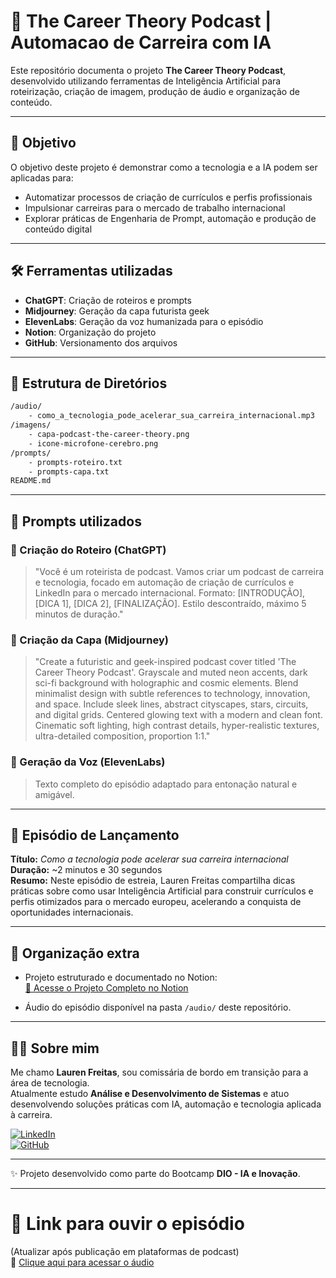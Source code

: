# 🎹 The Career Theory Podcast | Automacao de Carreira com IA

Este repositório documenta o projeto **The Career Theory Podcast**, desenvolvido utilizando ferramentas de Inteligência Artificial para roteirização, criação de imagem, produção de áudio e organização de conteúdo.

---

## 🌟 Objetivo

O objetivo deste projeto é demonstrar como a tecnologia e a IA podem ser aplicadas para:
- Automatizar processos de criação de currículos e perfis profissionais
- Impulsionar carreiras para o mercado de trabalho internacional
- Explorar práticas de Engenharia de Prompt, automação e produção de conteúdo digital

---

## 🛠️ Ferramentas utilizadas

- **ChatGPT**: Criação de roteiros e prompts
- **Midjourney**: Geração da capa futurista geek
- **ElevenLabs**: Geração da voz humanizada para o episódio
- **Notion**: Organização do projeto
- **GitHub**: Versionamento dos arquivos

---

## 📜 Estrutura de Diretórios

```bash
/audio/
    - como_a_tecnologia_pode_acelerar_sua_carreira_internacional.mp3
/imagens/
    - capa-podcast-the-career-theory.png
    - icone-microfone-cerebro.png
/prompts/
    - prompts-roteiro.txt
    - prompts-capa.txt
README.md
```

---

## 🧠 Prompts utilizados

### 📝 Criação do Roteiro (ChatGPT)

> "Você é um roteirista de podcast. Vamos criar um podcast de carreira e tecnologia, focado em automação de criação de currículos e LinkedIn para o mercado internacional. Formato: [INTRODUÇÃO], [DICA 1], [DICA 2], [FINALIZAÇÃO]. Estilo descontraído, máximo 5 minutos de duração."

### 🎨 Criação da Capa (Midjourney)

> "Create a futuristic and geek-inspired podcast cover titled 'The Career Theory Podcast'. Grayscale and muted neon accents, dark sci-fi background with holographic and cosmic elements. Blend minimalist design with subtle references to technology, innovation, and space. Include sleek lines, abstract cityscapes, stars, circuits, and digital grids. Centered glowing text with a modern and clean font. Cinematic soft lighting, high contrast details, hyper-realistic textures, ultra-detailed composition, proportion 1:1."

### 🎹 Geração da Voz (ElevenLabs)

> Texto completo do episódio adaptado para entonação natural e amigável.

---

## 🎵 Episódio de Lançamento

**Título:** *Como a tecnologia pode acelerar sua carreira internacional*  
**Duração:** ~2 minutos e 30 segundos  
**Resumo:** Neste episódio de estreia, Lauren Freitas compartilha dicas práticas sobre como usar Inteligência Artificial para construir currículos e perfis otimizados para o mercado europeu, acelerando a conquista de oportunidades internacionais.

---

## 🧹 Organização extra

- Projeto estruturado e documentado no Notion:  
  [🔗 Acesse o Projeto Completo no Notion](https://www.notion.so/laurenfreitas/Podcast-1e33b64e04a780749b3be785d271fa6c)

- Áudio do episódio disponível na pasta `/audio/` deste repositório.

---

## 👩‍💻 Sobre mim

Me chamo **Lauren Freitas**, sou comissária de bordo em transição para a área de tecnologia.  
Atualmente estudo **Análise e Desenvolvimento de Sistemas** e atuo desenvolvendo soluções práticas com IA, automação e tecnologia aplicada à carreira.

[![LinkedIn](https://img.shields.io/badge/-Lauren%20Freitas-0077B5?logo=linkedin&style=for-the-badge)](https://www.linkedin.com/in/laurend-freitas)  
[![GitHub](https://img.shields.io/badge/-@Lauren--Freitas-181717?logo=github&style=for-the-badge)](https://github.com/Lauren-Freitas)

---

✨ Projeto desenvolvido como parte do Bootcamp **DIO - IA e Inovação**.

---

# 🚀 Link para ouvir o episódio

(Atualizar após publicação em plataformas de podcast)  
🎵 [Clique aqui para acessar o áudio](https://www.notion.so/laurenfreitas/Epis-dio-piloto-1e33b64e04a781baac3bd3df5c4d1fec?pvs=4)
